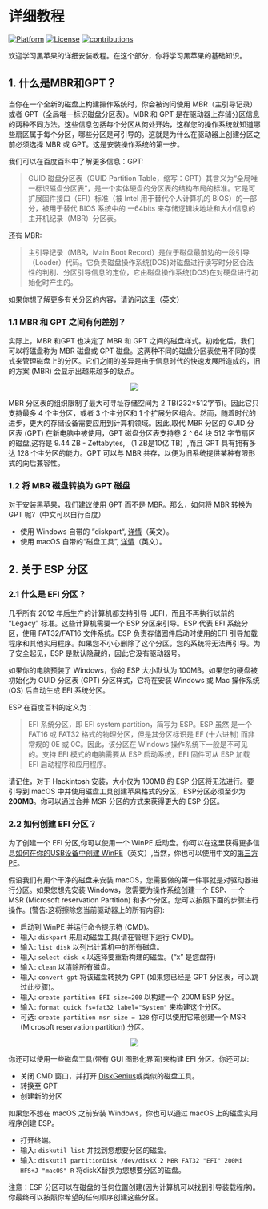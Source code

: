 # 详细教程
[![Platform](https://img.shields.io/badge/Platform-Markdown-bule.svg)](https://shields.io/)
[![License](https://img.shields.io/badge/license-CC%204.0-blue.svg)](https://creativecommons.org/licenses/by/4.0/)
[![contributions](https://img.shields.io/badge/contributions-welcome-green.svg)](https://github.com/huangyz0918/Hackintosh-Installer-University/)

欢迎学习黑苹果的详细安装教程。在这个部分，你将学习黑苹果的基础知识。

## 1. 什么是MBR和GPT？

当你在一个全新的磁盘上构建操作系统时，你会被询问使用 MBR（主引导记录）或者 GPT（全局唯一标识磁盘分区表）。MBR 和 GPT 是在驱动器上存储分区信息的两种不同方法。这些信息包括每个分区从何处开始，这样您的操作系统就知道哪些扇区属于每个分区，哪些分区是可引导的。这就是为什么在驱动器上创建分区之前必须选择 MBR 或 GPT。这是安装操作系统的第一步。

我们可以在百度百科中了解更多信息：GPT:

> GUID 磁盘分区表（GUID Partition Table，缩写：GPT）其含义为“全局唯一标识磁盘分区表”，是一个实体硬盘的分区表的结构布局的标准。它是可扩展固件接口（EFI）标准（被 Intel 用于替代个人计算机的 BIOS）的一部分，被用于替代 BIOS 系统中的 一64bits 来存储逻辑块地址和大小信息的主开机纪录（MBR）分区表。

还有 MBR:
> 主引导记录（MBR，Main Boot Record）是位于磁盘最前边的一段引导（Loader）代码。它负责磁盘操作系统(DOS)对磁盘进行读写时分区合法性的判别、分区引导信息的定位，它由磁盘操作系统(DOS)在对硬盘进行初始化时产生的。

如果你想了解更多有关分区的内容，请访问[这里](https://www.howtogeek.com/184659/beginner-geek-hard-disk-partitions-explained/)（英文）

### 1.1 MBR 和 GPT 之间有何差别？

实际上，MBR 和GPT 也决定了 MBR 和 GPT 之间的磁盘样式。初始化后，我们可以将磁盘称为 MBR 磁盘或 GPT 磁盘。这两种不同的磁盘分区表使用不同的模式来管理磁盘上的分区。它们之间的差异是由于信息时代的快速发展所造成的，旧的方案 (MBR) 会显示出越来越多的缺点。

<div align=center><img src="https://i.loli.net/2018/05/20/5b0166a8aeaaf.png"/></div>

MBR 分区表的组织限制了最大可寻址存储空间为 2 TB(232×512字节)。因此它只支持最多 4 个主分区，或者 3 个主分区和 1 个扩展分区组合。然而，随着时代的进步，更大的存储设备需要应用到计算机领域。因此,取代 MBR 分区的 GUID 分区表 (GPT) 在新电脑中被使用，GPT 磁盘分区表支持卷 2 ^ 64 块 512 字节扇区的磁盘,这将是 9.44 ZB - Zettabytes, （1 ZB是10亿 TB）,而且 GPT 具有拥有多达 128 个主分区的能力。GPT 可以与 MBR 共存，以便为旧系统提供某种有限形式的向后兼容性。

### 1.2 将 MBR 磁盘转换为 GPT 磁盘

对于安装黑苹果，我们建议使用 GPT 而不是 MBR。那么，如何将 MBR 转换为 GPT 呢?（中文可以自行百度）

- 使用 Windows 自带的 ”diskpart“, [详情](https://docs.microsoft.com/en-us/windows-server/storage/disk-management/change-an-mbr-disk-into-a-gpt-disk)（英文）。
- 使用 macOS 自带的“磁盘工具”, [详情](https://compknow.com/article/changing-mbr-to-gpt-in-mac-os-x/)（英文）。

## 2. 关于 ESP 分区

### 2.1 什么是 EFI 分区？

几乎所有 2012 年后生产的计算机都支持引导 UEFI，而且不再执行以前的 “Legacy” 标准。这些计算机需要一个 ESP 分区来引导。ESP 代表 EFI 系统分区，使用 FAT32/FAT16 文件系统。ESP 负责存储固件启动时使用的EFI 引导加载程序和其他实用程序。如果您不小心删除了这个分区，您的系统将无法再引导。为了安全起见，ESP 是默认隐藏的，因此它没有驱动器号。

如果你的电脑预装了 Windows，你的 ESP 大小默认为 100MB。如果您的硬盘被初始化为 GUID 分区表 (GPT) 分区样式，它将在安装 Windows 或 Mac 操作系统 (OS) 后自动生成 EFI 系统分区。

ESP 在百度百科的定义为：
> EFI 系统分区，即 EFI system partition，简写为 ESP。ESP 虽然 是一个 FAT16 或 FAT32 格式的物理分区，但是其分区标识是 EF (十六进制) 而非常规的 0E 或 0C。因此，该分区在 Windows 操作系统下一般是不可见的。支持 EFI 模式的电脑需要从 ESP 启动系统，EFI 固件可从 ESP 加载 EFI 启动程序和应用程序。

请记住，对于 Hackintosh 安装，大小仅为 100MB 的 ESP 分区将无法进行。要引导到 macOS 中并使用磁盘工具创建苹果格式的分区，ESP分区必须至少为 __200MB__。你可以通过合并 MSR 分区的方式来获得更大的 ESP 分区。

### 2.2 如何创建 EFI 分区？

为了创建一个 EFI 分区,你可以使用一个 WinPE 启动盘。你可以在这里获得更多信息[如何在你的USB设备中创建 WinPE](https://recoverit.wondershare.com/windows-pe/how-to-create-a-windows-pe-bootable-usb-drive.html)（英文）,当然，你也可以使用中文的[第三方 PE](http://www.wepe.com.cn/)。

假设我们有用个干净的磁盘来安装 macOS，您需要做的第一件事就是对驱动器进行分区。如果您想先安装 Windows，您需要为操作系统创建一个 ESP、一个 MSR (Microsoft reservation Partition) 和多个分区。您可以按照下面的步骤进行操作。(警告:这将擦除您当前驱动器上的所有内容):

- 启动到 WinPE 并运行命令提示符 (CMD)。
- 输入: `diskpart` 来启动磁盘工具(请在管理下运行 CMD)。
- 输入: `list disk` 以列出计算机中的所有磁盘。
- 输入: `select disk x` 以选择要重新构建的磁盘。(“x” 是您盘符)
- 输入: `clean` 以清除所有磁盘。
- 输入: `convert gpt` 将该磁盘转换为 GPT (如果您已经是 GPT 分区表，可以跳过此步骤)。
- 输入: `create partition EFI size=200` 以构建一个 200M ESP 分区。
- 输入: `format quick fs=fat32 label="System"` 来构建这个分区。
- 可选: `create partition msr size = 128` 你可以使用它来创建一个 MSR (Microsoft reservation partition) 分区。

<div align=center><img src="https://i.loli.net/2018/05/20/5b015b11c2a5f.jpg"/></div>

你还可以使用一些磁盘工具(带有 GUI 图形化界面)来构建 EFI 分区。你还可以:

- 关闭 CMD 窗口，并打开 [DiskGenius](http://www.diskgenius.net/)或类似的磁盘工具。
- 转换至 GPT
- 创建新的分区

如果您不想在 macOS 之前安装 Windows，你也可以通过 macOS 上的磁盘实用程序创建 ESP。

- 打开终端。
- 输入: `diskutil list` 并找到您想要分区的磁盘。
- 输入: `diskutil partitionDisk /dev/diskX 2 MBR FAT32 "EFI" 200Mi HFS+J "macOS" R` 将diskX替换为您想要分区的磁盘。

注意：ESP 分区可以在磁盘的任何位置创建(因为计算机可以找到引导装载程序)。你最终可以按照你希望的任何顺序创建这些分区。
